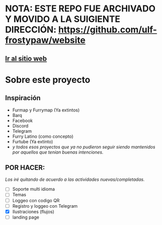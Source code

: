 # NOTA: ESTE REPO FUE ARCHIVADO Y MOVIDO A LA SUIGIENTE DIRECCIÓN: https://github.com/ulf-frostypaw/website



## [Ir al sitio web](https://furrapp.com)

# Sobre este proyecto

## Inspiración
* Furmap y Furrymap (Ya extintos)
* Barq
* Facebook
* Discord
* Telegram
* Furry Latino (como concepto)
* Furtube (Ya extinto)
* _y todos esos proyectos que ya no pudieron seguir siendo mantenidos por aquellos que tenían buenas intenciones._


## POR HACER:
_Los iré quitando de acuerdo a las actividades nuevas/completadas._

* [ ] Soporte multi idioma
* [ ] Temas
* [ ] Loggeo con codigo QR
* [ ] Registro y loggeo con Telegram
* [x] Ilustraciones (flujos)
* [ ] landing page

